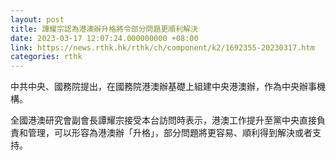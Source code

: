 ```yaml
---
layout: post
title: 譚耀宗認為港澳辦升格將令部分問題更順利解決
date: 2023-03-17 12:07:24.000000000 +08:00
link: https://news.rthk.hk/rthk/ch/component/k2/1692355-20230317.htm
categories: rthk
---
```


中共中央、國務院提出，在國務院港澳辦基礎上組建中央港澳辦，作為中央辦事機構。

全國港澳研究會副會長譚耀宗接受本台訪問時表示，港澳工作提升至黨中央直接負責和管理，可以形容為港澳辦「升格」，部分問題將更容易、順利得到解決或者支持。
